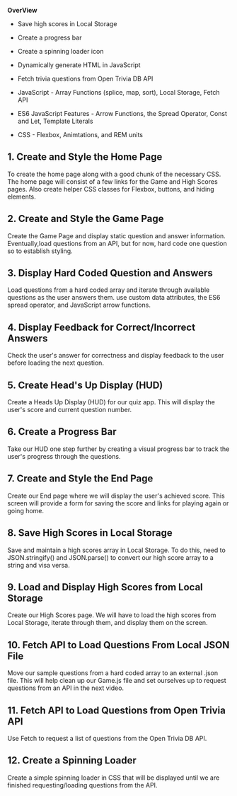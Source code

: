 **OverView**
-   Save high scores in Local Storage
-   Create a progress bar
-   Create a spinning loader icon
-   Dynamically generate HTML in JavaScript
-   Fetch trivia questions from Open Trivia DB API

-   JavaScript - Array Functions (splice, map, sort), Local Storage, Fetch API
-   ES6 JavaScript Features - Arrow Functions, the Spread Operator, Const and Let, Template Literals
-   CSS - Flexbox, Animtations, and REM units



## 1. Create and Style the Home Page

 To create the home page along with a good chunk of the necessary CSS. The home page will consist of a few links for the Game and High Scores pages. Also create helper CSS classes for Flexbox, buttons, and hiding elements.


## 2. Create and Style the Game Page

Create the Game Page and display static question and answer information. Eventually,load questions from an API, but for now,  hard code one question so to establish styling.

## 3. Display Hard Coded Question and Answers

Load questions from a hard coded array and iterate through available questions as the user answers them. use custom data attributes, the ES6 spread operator, and JavaScript arrow functions.

## 4. Display Feedback for Correct/Incorrect Answers

Check the user's answer for correctness and display feedback to the user before loading the next question.


## 5. Create Head's Up Display (HUD)

Create a Heads Up Display (HUD) for our quiz app. This will display the user's score and current question number.


## 6. Create a Progress Bar

Take our HUD one step further by creating a visual progress bar to track the user's progress through the questions.

## 7. Create and Style the End Page

Create our End page where we will display the user's achieved score. This screen will provide a form for saving the score and links for playing again or going home.

## 8. Save High Scores in Local Storage

Save and maintain a high scores array in Local Storage. To do this, need to JSON.stringify() and JSON.parse() to convert our high score array to a string and visa versa.

## 9. Load and Display High Scores from Local Storage

Create our High Scores page. We will have to load the high scores from Local Storage, iterate through them, and display them on the screen.

## 10. Fetch API to Load Questions From Local JSON File

Move our sample questions from a hard coded array to an external .json file. This will help clean up our Game.js file and set ourselves up to request questions from an API in the next video.

## 11. Fetch API to Load Questions from Open Trivia API

Use Fetch to request a list of questions from the Open Trivia DB API.

## 12. Create a Spinning Loader

Create a simple spinning loader in CSS that will be displayed until we are finished requesting/loading questions from the API.
